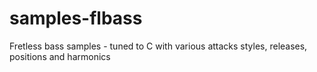 # samples-flbass
Fretless bass samples - tuned to C with various attacks styles, releases, positions and harmonics
